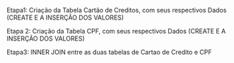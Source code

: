 
Etapa1: Criação da Tabela Cartão de Creditos, com seus respectivos Dados (CREATE E A INSERÇÃO DOS VALORES)

Etapa 2: Criação da Tabela CPF, com seus respectivos Dados (CREATE E A INSERÇÃO DOS VALORES)

Etapa3: INNER JOIN entre as duas tabelas de Cartao de Credito e CPF
